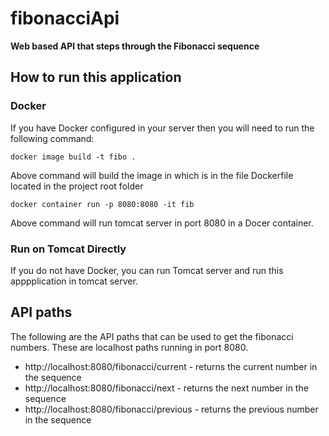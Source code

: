 # fibonacciApi
**Web based API that steps through the Fibonacci sequence**

## How to run this application
### Docker
If you have Docker configured in your server then you will need to run the following command:
```
docker image build -t fibo .
```
Above command will build the image in which is in the file Dockerfile located in the project root folder
```
docker container run -p 8080:8080 -it fib
```
Above command will run tomcat server in port 8080 in a Docer container.

### Run on Tomcat Directly
If you do not have Docker, you can run Tomcat server and run this apppplication in tomcat server.

## API paths
The following are the API paths that can be used to get the fibonacci numbers.
These are localhost paths running in port 8080.
- http://localhost:8080/fibonacci/current - returns the current number in the sequence
- http://localhost:8080/fibonacci/next - returns the next number in the sequence
- http://localhost:8080/fibonacci/previous - returns the previous number in the sequence
